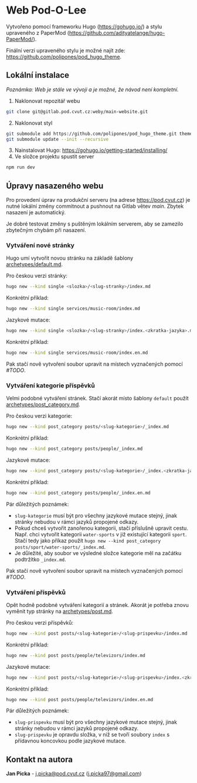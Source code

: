 # Web Pod-O-Lee

Vytvořeno pomocí frameworku Hugo (https://gohugo.io/) a stylu upraveného z PaperMod (https://github.com/adityatelange/hugo-PaperMod/).

Finální verzi upraveného stylu je možné najít zde: https://github.com/polipones/pod_hugo_theme.

## Lokální instalace

_Poznámka: Web je stále ve vývoji a je možné, že návod není kompletní._

1. Naklonovat repozitář webu

```bash
git clone git@gitlab.pod.cvut.cz:weby/main-website.git
```

2. Naklonovat styl

```bash
git submodule add https://github.com/polipones/pod_hugo_theme.git themes/POD --depth=1
git submodule update --init --recursive
```

3. Nainstalovat Hugo: https://gohugo.io/getting-started/installing/
4. Ve složce projektu spustit server

```bash
npm run dev
```

## Úpravy nasazeného webu

Pro provedení úprav na produkční serveru (na adrese https://pod.cvut.cz) je nutné lokální změny commitnout a pushnout na Gitlab větev _main_. Zbytek nasazení je automatický.

Je dobré testovat změny s puštěným lokálním serverem, aby se zamezilo zbytečným chybám při nasazení.

### Vytváření nové stránky

Hugo umí vytvořit novou stránku na základě šablony [archetypes/default.md](archetypes/default.md).

Pro českou verzi stránky:

```bash
hugo new --kind single <slozka>/<slug-stranky>/index.md
```

Konkrétní příklad:

```bash
hugo new --kind single services/music-room/index.md
```

Jazykové mutace:

```bash
hugo new --kind single <slozka>/<slug-stranky>/index.<zkratka-jazyka>.md
```

Konkrétní příklad:

```bash
hugo new --kind single services/music-room/index.en.md
```

Pak stačí nově vytvoření soubor upravit na místech vyznačených pomocí _#TODO_.

### Vytváření kategorie příspěvků

Velmi podobné vytváření stránek. Stačí akorát místo šablony `default` použít [archetypes/post_category.md](archetypes/post_category.md).

Pro českou verzi kategorie:

```bash
hugo new --kind post_category posts/<slug-kategorie>/_index.md
```

Konkrétní příklad:

```bash
hugo new --kind post_category posts/people/_index.md
```

Jazykové mutace:

```bash
hugo new --kind post_category posts/<slug-kategorie>/_index.<zkratka-jazyka>.md
```

Konkrétní příklad:

```bash
hugo new --kind post_category posts/people/_index.en.md
```

Pár důležitých poznámek:

- `slug-kategorie` musí být pro všechny jazykové mutace stejný, jinak stránky nebudou v rámci jazyků propojené odkazy.
- Pokud chceš vytvořit zanořenou kategorii, stačí příslušně upravit cestu. Např. chci vytvořit kategorii `water-sports` v již existující kategorii `sport`. Stačí tedy jako příkaz použít `hugo new --kind post_category posts/sport/water-sports/_index.md`.
- Je důležité, aby soubor ve výsledné složce kategorie měl na začátku podtržítko `_index.md`.

Pak stačí nově vytvoření soubor upravit na místech vyznačených pomocí _#TODO_.

### Vytváření příspěvků

Opět hodně podobné vytváření kategorií a stránek. Akorát je potřeba znovu vyměnit typ stránky na [archetypes/post.md](archetypes/post.md).

Pro českou verzi příspěvků:

```bash
hugo new --kind post posts/<slug-kategorie>/<slug-prispevku>/index.md
```

Konkrétní příklad:

```bash
hugo new --kind post posts/people/televizors/index.md
```

Jazykové mutace:

```bash
hugo new --kind post posts/<slug-kategorie>/<slug-prispevku>/index.<zkratka-jazyka>.md
```

Konkrétní příklad:

```bash
hugo new --kind post posts/people/televizors/index.en.md
```

Pár důležitých poznámek:

- `slug-prispevku` musí být pro všechny jazykové mutace stejný, jinak stránky nebudou v rámci jazyků propojené odkazy.
- `slug-prispevku` je opravdu složka, v níž se tvoří soubory `index` s přídavnou koncovkou podle jazykové mutace.

## Kontakt na autora

**Jan Picka** - j.picka@pod.cvut.cz (j.picka97@gmail.com)
